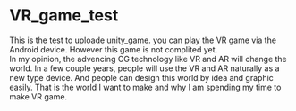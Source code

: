 # VR_game_test
This is the test to uploade unity_game.
you can play the VR game via the Android device.
However this game is not complited yet.  
In my opinion, the advencing CG technology like VR and AR will change the world. In a few couple years, people will use the VR and AR naturally as a new type device. And people can design this world by idea and graphic easily. That is the world I want to make and why I am spending my time to make VR game.
